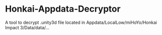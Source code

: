 # Honkai-Appdata-Decryptor
A tool to decrypt .unity3d file located in Appdata/LocalLow/miHoYo/Honkai Impact 3/Data/data/...
